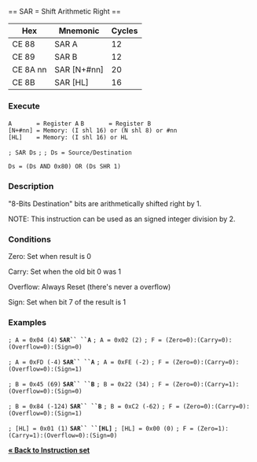 \== SAR = Shift Arithmetic Right ==

| Hex      | Mnemonic       | Cycles |
| -------- | -------------- | ------ |
| CE 88    | SAR A          | 12     |
| CE 89    | SAR B          | 12     |
| CE 8A nn | SAR \[N+\#nn\] | 20     |
| CE 8B    | SAR \[HL\]     | 16     |

### Execute

`A       = Register A`
`B       = Register B`
`[N+#nn] = Memory: (I shl 16) or (N shl 8) or #nn`
`[HL]    = Memory: (I shl 16) or HL`

`; SAR Ds`
`;`
`; Ds = Source/Destination`

`Ds = (Ds AND 0x80) OR (Ds SHR 1)`

### Description

"8-Bits Destination" bits are arithmetically shifted right by 1.

NOTE: This instruction can be used as an signed integer division by 2.

### Conditions

Zero: Set when result is 0

Carry: Set when the old bit 0 was 1

Overflow: Always Reset (there's never a overflow)

Sign: Set when bit 7 of the result is 1

### Examples

`; A = 0x04 (4)`
**`SAR`` ``A`**
`; A = 0x02 (2)`
`; F = (Zero=0):(Carry=0):(Overflow=0):(Sign=0)`

`; A = 0xFD (-4)`
**`SAR`` ``A`**
`; A = 0xFE (-2)`
`; F = (Zero=0):(Carry=0):(Overflow=0):(Sign=1)`

`; B = 0x45 (69)`
**`SAR`` ``B`**
`; B = 0x22 (34)`
`; F = (Zero=0):(Carry=1):(Overflow=0):(Sign=0)`

`; B = 0x84 (-124)`
**`SAR`` ``B`**
`; B = 0xC2 (-62)`
`; F = (Zero=0):(Carry=0):(Overflow=0):(Sign=1)`

`; [HL] = 0x01 (1)`
**`SAR`` ``[HL]`**
`; [HL] = 0x00 (0)`
`; F = (Zero=1):(Carry=1):(Overflow=0):(Sign=0)`

[**« Back to Instruction set**](PM_InstructionList.md "wikilink")